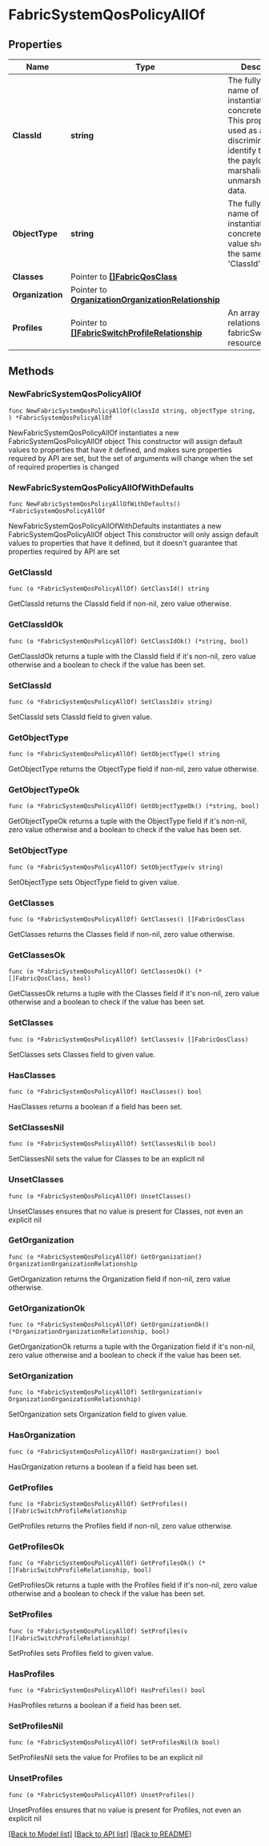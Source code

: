 # FabricSystemQosPolicyAllOf

## Properties

Name | Type | Description | Notes
------------ | ------------- | ------------- | -------------
**ClassId** | **string** | The fully-qualified name of the instantiated, concrete type. This property is used as a discriminator to identify the type of the payload when marshaling and unmarshaling data. | [default to "fabric.SystemQosPolicy"]
**ObjectType** | **string** | The fully-qualified name of the instantiated, concrete type. The value should be the same as the &#39;ClassId&#39; property. | [default to "fabric.SystemQosPolicy"]
**Classes** | Pointer to [**[]FabricQosClass**](FabricQosClass.md) |  | [optional] 
**Organization** | Pointer to [**OrganizationOrganizationRelationship**](OrganizationOrganizationRelationship.md) |  | [optional] 
**Profiles** | Pointer to [**[]FabricSwitchProfileRelationship**](FabricSwitchProfileRelationship.md) | An array of relationships to fabricSwitchProfile resources. | [optional] 

## Methods

### NewFabricSystemQosPolicyAllOf

`func NewFabricSystemQosPolicyAllOf(classId string, objectType string, ) *FabricSystemQosPolicyAllOf`

NewFabricSystemQosPolicyAllOf instantiates a new FabricSystemQosPolicyAllOf object
This constructor will assign default values to properties that have it defined,
and makes sure properties required by API are set, but the set of arguments
will change when the set of required properties is changed

### NewFabricSystemQosPolicyAllOfWithDefaults

`func NewFabricSystemQosPolicyAllOfWithDefaults() *FabricSystemQosPolicyAllOf`

NewFabricSystemQosPolicyAllOfWithDefaults instantiates a new FabricSystemQosPolicyAllOf object
This constructor will only assign default values to properties that have it defined,
but it doesn't guarantee that properties required by API are set

### GetClassId

`func (o *FabricSystemQosPolicyAllOf) GetClassId() string`

GetClassId returns the ClassId field if non-nil, zero value otherwise.

### GetClassIdOk

`func (o *FabricSystemQosPolicyAllOf) GetClassIdOk() (*string, bool)`

GetClassIdOk returns a tuple with the ClassId field if it's non-nil, zero value otherwise
and a boolean to check if the value has been set.

### SetClassId

`func (o *FabricSystemQosPolicyAllOf) SetClassId(v string)`

SetClassId sets ClassId field to given value.


### GetObjectType

`func (o *FabricSystemQosPolicyAllOf) GetObjectType() string`

GetObjectType returns the ObjectType field if non-nil, zero value otherwise.

### GetObjectTypeOk

`func (o *FabricSystemQosPolicyAllOf) GetObjectTypeOk() (*string, bool)`

GetObjectTypeOk returns a tuple with the ObjectType field if it's non-nil, zero value otherwise
and a boolean to check if the value has been set.

### SetObjectType

`func (o *FabricSystemQosPolicyAllOf) SetObjectType(v string)`

SetObjectType sets ObjectType field to given value.


### GetClasses

`func (o *FabricSystemQosPolicyAllOf) GetClasses() []FabricQosClass`

GetClasses returns the Classes field if non-nil, zero value otherwise.

### GetClassesOk

`func (o *FabricSystemQosPolicyAllOf) GetClassesOk() (*[]FabricQosClass, bool)`

GetClassesOk returns a tuple with the Classes field if it's non-nil, zero value otherwise
and a boolean to check if the value has been set.

### SetClasses

`func (o *FabricSystemQosPolicyAllOf) SetClasses(v []FabricQosClass)`

SetClasses sets Classes field to given value.

### HasClasses

`func (o *FabricSystemQosPolicyAllOf) HasClasses() bool`

HasClasses returns a boolean if a field has been set.

### SetClassesNil

`func (o *FabricSystemQosPolicyAllOf) SetClassesNil(b bool)`

 SetClassesNil sets the value for Classes to be an explicit nil

### UnsetClasses
`func (o *FabricSystemQosPolicyAllOf) UnsetClasses()`

UnsetClasses ensures that no value is present for Classes, not even an explicit nil
### GetOrganization

`func (o *FabricSystemQosPolicyAllOf) GetOrganization() OrganizationOrganizationRelationship`

GetOrganization returns the Organization field if non-nil, zero value otherwise.

### GetOrganizationOk

`func (o *FabricSystemQosPolicyAllOf) GetOrganizationOk() (*OrganizationOrganizationRelationship, bool)`

GetOrganizationOk returns a tuple with the Organization field if it's non-nil, zero value otherwise
and a boolean to check if the value has been set.

### SetOrganization

`func (o *FabricSystemQosPolicyAllOf) SetOrganization(v OrganizationOrganizationRelationship)`

SetOrganization sets Organization field to given value.

### HasOrganization

`func (o *FabricSystemQosPolicyAllOf) HasOrganization() bool`

HasOrganization returns a boolean if a field has been set.

### GetProfiles

`func (o *FabricSystemQosPolicyAllOf) GetProfiles() []FabricSwitchProfileRelationship`

GetProfiles returns the Profiles field if non-nil, zero value otherwise.

### GetProfilesOk

`func (o *FabricSystemQosPolicyAllOf) GetProfilesOk() (*[]FabricSwitchProfileRelationship, bool)`

GetProfilesOk returns a tuple with the Profiles field if it's non-nil, zero value otherwise
and a boolean to check if the value has been set.

### SetProfiles

`func (o *FabricSystemQosPolicyAllOf) SetProfiles(v []FabricSwitchProfileRelationship)`

SetProfiles sets Profiles field to given value.

### HasProfiles

`func (o *FabricSystemQosPolicyAllOf) HasProfiles() bool`

HasProfiles returns a boolean if a field has been set.

### SetProfilesNil

`func (o *FabricSystemQosPolicyAllOf) SetProfilesNil(b bool)`

 SetProfilesNil sets the value for Profiles to be an explicit nil

### UnsetProfiles
`func (o *FabricSystemQosPolicyAllOf) UnsetProfiles()`

UnsetProfiles ensures that no value is present for Profiles, not even an explicit nil

[[Back to Model list]](../README.md#documentation-for-models) [[Back to API list]](../README.md#documentation-for-api-endpoints) [[Back to README]](../README.md)


